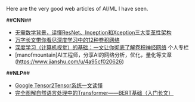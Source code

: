Here are the very good web articles of AI/ML I have seen.

 ##**CNN**##
 * [无需数学背景，读懂ResNet、Inception和Xception三大变革性架构 ](https://m.sohu.com/a/166062301_465914/?pvid=000115_3w_a#read)
 * [万字长文带你看尽深度学习中的12种卷积网络](https://www.toutiao.com/a6677795007350440460/)
 * [深度学习（计算机视觉）的基础：一文让你彻底了解卷积神经网络](https://www.toutiao.com/a6756870100248183304/)
 个人专栏
 * [manofmountain]AI工程师，分享AI的网络分析，优化，量化等文章(https://www.jianshu.com/u/4a95cf020626)
 
 ##**NLP**##
 * [Google Tensor2Tensor系统一文读懂](https://blog.csdn.net/sinat_26811377/article/details/100772710)
 * [完全图解自然语言处理中的Transformer——BERT基础（入门长文）](https://blog.csdn.net/qq_42208267/article/details/84967446)

